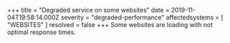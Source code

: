 +++
title = "Degraded service on some websites"
date = 2019-11-04T19:58:14.000Z
severity = "degraded-performance"
affectedsystems = [
  "WEBSITES"
]
resolved = false
+++
Some websites are loading with not optimal response times.